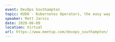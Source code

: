 ```yaml
---
event: DevOps Southampton
topic: KUDO - Kubernetes Operators, the easy way
speaker: Matt Jarvis
date: 2020-06-09
location: Virtual
url: https://www.meetup.com/devops_southampton/
---
```


<!-- some more info about the event could go here -->

<!-- more -->
